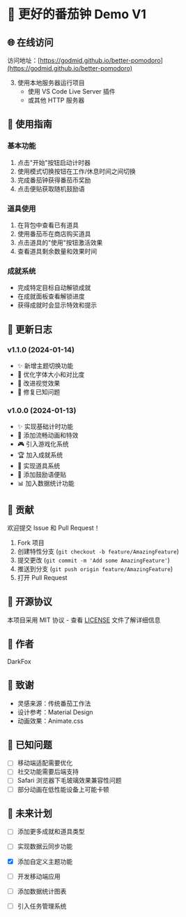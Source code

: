 <!--
 * @Author: DarkFox
 * @Date: 2025-01-13 23:33:40
 * @LastEditTime: 2025-01-13 23:36:02
 * @LastEditors: DarkFox
 * @Description: 
 * @FilePath: \AI页面测试\README.md
 * Designed by DarkFox
 -->

# 🍅 更好的番茄钟 Demo V1

## 🌐 在线访问

访问地址：[https://godmid.github.io/better-pomodoro](https://godmid.github.io/better-pomodoro)

3. 使用本地服务器运行项目
   - 使用 VS Code Live Server 插件
   - 或其他 HTTP 服务器

## 🎯 使用指南

### 基本功能
1. 点击"开始"按钮启动计时器
2. 使用模式切换按钮在工作/休息时间之间切换
3. 完成番茄钟获得番茄币奖励
4. 点击便贴获取随机鼓励语

### 道具使用
1. 在背包中查看已有道具
2. 使用番茄币在商店购买道具
3. 点击道具的"使用"按钮激活效果
4. 查看道具剩余数量和效果时间

### 成就系统
- 完成特定目标自动解锁成就
- 在成就面板查看解锁进度
- 获得成就时会显示特效和提示

## 🔄 更新日志

### v1.1.0 (2024-01-14)
- ✨ 新增主题切换功能
- 🎨 优化字体大小和对比度
- 💄 改进视觉效果
- 🐛 修复已知问题

### v1.0.0 (2024-01-13)
- ✨ 实现基础计时功能
- 🎨 添加流畅动画和特效
- 🎮 引入游戏化系统
- 🏆 加入成就系统
- 🎒 实现道具系统
- 💝 添加鼓励语便贴
- 📊 加入数据统计功能

## 🤝 贡献

欢迎提交 Issue 和 Pull Request！

1. Fork 项目
2. 创建特性分支 (`git checkout -b feature/AmazingFeature`)
3. 提交更改 (`git commit -m 'Add some AmazingFeature'`)
4. 推送到分支 (`git push origin feature/AmazingFeature`)
5. 打开 Pull Request

## 📝 开源协议

本项目采用 MIT 协议 - 查看 [LICENSE](LICENSE) 文件了解详细信息

## 👤 作者

DarkFox

## 🙏 致谢

- 灵感来源：传统番茄工作法
- 设计参考：Material Design
- 动画效果：Animate.css

## 🐛 已知问题

- [ ] 移动端适配需要优化
- [ ] 社交功能需要后端支持
- [ ] Safari 浏览器下毛玻璃效果兼容性问题
- [ ] 部分动画在低性能设备上可能卡顿

## 🚀 未来计划

- [ ] 添加更多成就和道具类型
- [ ] 实现数据云同步功能
- [x] 添加自定义主题功能
- [ ] 开发移动端应用
- [ ] 添加数据统计图表
- [ ] 引入任务管理系统

